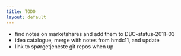 ```yaml
---
title: TODO
layout: default
---
```

- find notes on marketshares and add them to DBC-status-2011-03
- idea catalogue, merge with notes from hmdc11, and update
- link to spørgetjeneste git repos when up
